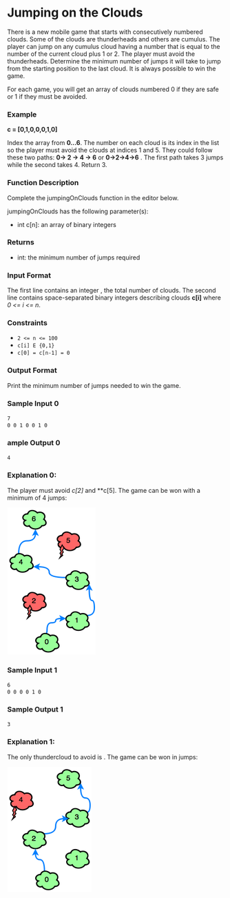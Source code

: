 # Jumping on the Clouds

There is a new mobile game that starts with consecutively numbered clouds. Some of the clouds are thunderheads and others are cumulus. The player can jump on any cumulus cloud having a number that is equal to the number of the current cloud plus 1 or 2. The player must avoid the thunderheads. Determine the minimum number of jumps it will take to jump from the starting position to the last cloud. It is always possible to win the game.

For each game, you will get an array of clouds numbered 0 if they are safe or 1 if they must be avoided.

### Example

**c = [0,1,0,0,0,1,0]**

Index the array from **0...6**. The number on each cloud is its index in the list so the player must avoid the clouds at indices 1 and 5. They could follow these two paths: **0-> 2 -> 4 -> 6**  or **0->2->4->6** . The first path takes 3 jumps while the second takes 4. Return 3.

### Function Description

Complete the jumpingOnClouds function in the editor below.

jumpingOnClouds has the following parameter(s):

- int c[n]: an array of binary integers

### Returns

- int: the minimum number of jumps required

### Input Format

The first line contains an integer , the total number of clouds. The second line contains space-separated binary integers describing clouds **c[i]** where *0 <= i <= n*.

### Constraints

- `2 <= n <= 100`
- `c[i] E {0,1}`
- `c[0] = c[n-1] = 0`

### Output Format

Print the minimum number of jumps needed to win the game.

### Sample Input 0

```
7
0 0 1 0 0 1 0
```

### ample Output 0

```
4
```

### Explanation 0:

The player must avoid *c[2]* and **c[5]. The game can be won with a minimum of 4 jumps:

![explaination 1](./jump2.png)

### Sample Input 1

```
6
0 0 0 0 1 0
```

### Sample Output 1

```
3
```

### Explanation 1:
The only thundercloud to avoid is . The game can be won in  jumps:

![explaination 2](./jump5.png)
